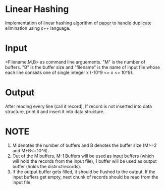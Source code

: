 # Linear Hashing
Implementation of linear hashing algorithm of [paper](https://hackthology.com/pdfs/Litwin-1980-Linear_Hashing.pdf) to handle duplicate elimination using c++ language.

# Input
<Filename,M,B> as command line arguements. "M" is the number of buffers. "B" is the buffer size and "filename" is the name of input file whose each line consists one of single integer x (-10^9 <= x <= 10^9).

# Output
After reading every line (call it record), If record is not inserted into data structure, print it and
insert it into data structure.

# NOTE
1. M denotes the number of buffers and B denotes the buffer size (M>=2 and M*B<=10^6).
2. Out of the M buffers, M-1 Buffers will be used as input buffers (which will hold the records from the input file), 1 buffer will be used as output buffer (holds the distinctrecords).
3. If the output buffer gets filled, it should be flushed to the output. If the input buffers get empty, next chunk of records should be read from the input file.
